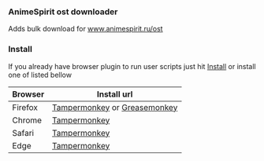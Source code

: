 ### AnimeSpirit ost downloader

Adds bulk download for www.animespirit.ru/ost

### Install

If you already have browser plugin to run user scripts just hit [Install](https://github.com/Kawaizombi/kawai-scripts/raw/master/dist/animespirit-ost-downloader.user.js)
or install one of listed bellow

| Browser | Install url |
|---------|-------------|
| Firefox | [Tampermonkey](https://addons.mozilla.org/ru/firefox/addon/tampermonkey/) or [Greasemonkey](https://addons.mozilla.org/ru/firefox/addon/greasemonkey/) |
| Chrome  | [Tampermonkey](https://chrome.google.com/webstore/detail/tampermonkey/dhdgffkkebhmkfjojejmpbldmpobfkfo) |
| Safari  | [Tampermonkey](https://www.tampermonkey.net/?ext=dhdg&browser=safari) |
| Edge    | [Tampermonkey](https://www.microsoft.com/uk-ua/p/tampermonkey/9nblggh5162s) |
